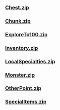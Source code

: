 ### [Chest.zip](https://raw.githubusercontent.com/VaLueS6655/Genshin_Impact_Teleport/Raw/ManualCollectPoint%2FChest.zip)

### [Chunk.zip](https://raw.githubusercontent.com/VaLueS6655/Genshin_Impact_Teleport/Raw/ManualCollectPoint%2FChunk.zip)

### [ExploreTo100.zip](https://raw.githubusercontent.com/VaLueS6655/Genshin_Impact_Teleport/Raw/ManualCollectPoint%2FExploreTo100.zip)

### [Inventory.zip](https://raw.githubusercontent.com/VaLueS6655/Genshin_Impact_Teleport/Raw/ManualCollectPoint%2FInventory.zip)

### [LocalSpecialties.zip](https://raw.githubusercontent.com/VaLueS6655/Genshin_Impact_Teleport/Raw/ManualCollectPoint%2FLocalSpecialties.zip)

### [Monster.zip](https://raw.githubusercontent.com/VaLueS6655/Genshin_Impact_Teleport/Raw/ManualCollectPoint%2FMonster.zip)

### [OtherPoint.zip](https://raw.githubusercontent.com/VaLueS6655/Genshin_Impact_Teleport/Raw/ManualCollectPoint%2FOtherPoint.zip)

### [SpecialItems.zip](https://raw.githubusercontent.com/VaLueS6655/Genshin_Impact_Teleport/Raw/ManualCollectPoint%2FSpecialItems.zip)

